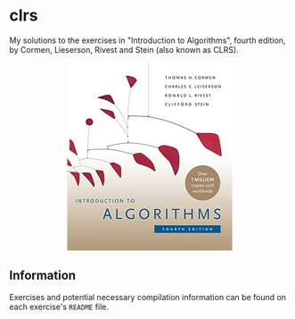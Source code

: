 # clrs
My solutions to the exercises in "Introduction to Algorithms", fourth edition, by
Cormen, Lieserson, Rivest and Stein (also known as CLRS).

<p align="center">
<img src="cover.jpg"/>
</p>

## Information

Exercises and potential necessary compilation information can be found on each
exercise's `README` file.

